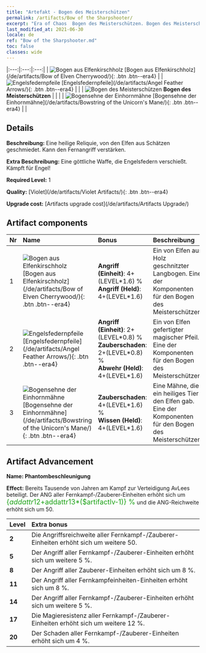 ```yaml
---
title: "Artefakt - Bogen des Meisterschützen"
permalink: /artifacts/Bow of the Sharpshooter/
excerpt: "Era of Chaos  Bogen des Meisterschützen. Bogen des Meisterschützen Eine heilige Reliquie, von den Elfen aus Schätzen geschmiedet. Kann den Fernangriff verstärken."
last_modified_at: 2021-06-30
locale: de
ref: "Bow of the Sharpshooter.md"
toc: false
classes: wide
---
```


  |:---:|:---:|:---:| 
  | ![Bogen aus Elfenkirschholz](/images/t/artifact_40101.png) [Bogen aus Elfenkirschholz](/de/artifacts/Bow of Elven Cherrywood/){: .btn .btn--era4} |   | ![Engelsfedernpfeile](/images/t/artifact_40102.png) [Engelsfedernpfeile](/de/artifacts/Angel Feather Arrows/){: .btn .btn--era4} | 
  |   | ![Bogen des Meisterschützen](/images/t/icon_artifact_10.png) **Bogen des Meisterschützen** |  | 
  |   | ![Bogensehne der Einhornmähne](/images/t/artifact_40103.png) [Bogensehne der Einhornmähne](/de/artifacts/Bowstring of the Unicorn's Mane/){: .btn .btn--era4} |   | 


## Details

 **Beschreibung:** Eine heilige Reliquie, von den Elfen aus Schätzen geschmiedet. Kann den Fernangriff verstärken.

 **Extra Beschreibung:** Eine göttliche Waffe, die Engelsfedern verschießt. Kämpft für Engel!

 **Required Level:** 1

 **Quality:** [Violet](/de/artifacts/Violet Artifacts/){: .btn .btn--era4}

 **Upgrade cost:** [Artifacts upgrade cost](/de/artifacts/Artifacts Upgrade/)



## Artifact components

  | Nr |    Name    |   Bonus | Beschreibung | 
  |:---|:-----------|:--------|:------------| 
  | 1 | ![Bogen aus Elfenkirschholz](/images/t/artifact_40101.png) [Bogen aus Elfenkirschholz](/de/artifacts/Bow of Elven Cherrywood/){: .btn .btn--era4} | **Angriff (Einheit)**: 4+(LEVEL\*1.6) %<br/>**Angriff (Held)**: 4+(LEVEL\*1.6) | Ein von Elfen aus Holz geschnitzter Langbogen. Eine der Komponenten für den Bogen des Meisterschützen. | 
  | 2 | ![Engelsfedernpfeile](/images/t/artifact_40102.png) [Engelsfedernpfeile](/de/artifacts/Angel Feather Arrows/){: .btn .btn--era4} | **Angriff (Einheit)**: 2+(LEVEL\*0.8) %<br/>**Zauberschaden**: 2+(LEVEL\*0.8) %<br/>**Abwehr (Held)**: 4+(LEVEL\*1.6) | Ein von Elfen gefertigter magischer Pfeil. Eine der Komponenten für den Bogen des Meisterschützen. | 
  | 3 | ![Bogensehne der Einhornmähne](/images/t/artifact_40103.png) [Bogensehne der Einhornmähne](/de/artifacts/Bowstring of the Unicorn's Mane/){: .btn .btn--era4} | **Zauberschaden**: 4+(LEVEL\*1.6) %<br/>**Wissen (Held)**: 4+(LEVEL\*1.6) | Eine Mähne, die ein heiliges Tier den Elfen gab. Eine der Komponenten für den Bogen des Meisterschützen. | 


## Artifact Advancement

 **Name: Phantombeschleunigung**

 **Effect:** Bereits Tausende von Jahren am Kampf zur Verteidigung AvLees beteiligt. Der ANG aller Fernkampf-/Zauberer-Einheiten erhöht sich um <span style="color: #1ca216;font-size:18px">{$addattr12+$addattr13*($artifactlv-1)} %</span> und die ANG-Reichweite erhöht sich um 50.

  |  Level  |    Extra bonus  | 
  |:--------|:----------------| 
  | **2** | Die Angriffsreichweite aller Fernkampf-/Zauberer-Einheiten erhöht sich um weitere 50. | 
  | **5** | Der Angriff aller Fernkampf-/Zauberer-Einheiten erhöht sich um weitere 5 %. | 
  | **8** | Der Angriff aller Zauberer-Einheiten erhöht sich um 8 %. | 
  | **11** | Der Angriff aller Fernkampfeinheiten-Einheiten erhöht sich um 8 %. | 
  | **14** | Der Angriff aller Fernkampf-/Zauberer-Einheiten erhöht sich um weitere 5 %. | 
  | **17** | Die Magieresistenz aller Fernkampf-/Zauberer-Einheiten erhöht sich um weitere 12 %. | 
  | **20** | Der Schaden aller Fernkampf-/Zauberer-Einheiten erhöht sich um 4 %. | 
